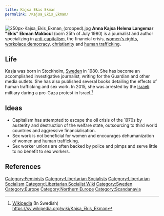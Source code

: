 ```yaml
---
title: Kajsa Ekis Ekman
permalink: /Kajsa_Ekis_Ekman/
---
```


![](250px-Kajsa_Ekis_Ekman_(cropped).jpg "250px-Kajsa_Ekis_Ekman_(cropped).jpg")
**Anna Kajsa** **Helena Langemar "Ekis" Ekman Makboul** (born 25th of
July 1980) is a journalist and author specializing in
[anti-capitalism](Capitalism#Anti-Capitalism "wikilink"), the financial
crisis, [women's rights](Feminism "wikilink"), [workplace
democracy](Workers'_Self-Management "wikilink"),
[christianity](christianity "wikilink") and [human
trafficking](Slavery "wikilink").

## Life

Kasja was born in Stockholm, [Sweden](Sweden "wikilink") in 1980. She
has become an accomplished investigative journalist, writing for the
Guardian and other media outlets. She has also published several books
detailing the effects of human trafficking and sex work. In 2015, she
was arrested by the [Israeli](Israel "wikilink") miltiary during a
pro-Gaza protest in Israel.[^1]

## Ideas

- Capitalism has attempted to escape the oil crisis of the 1970s by
  austerity and destruction of the welfare state, outsourcing to third
  world countries and aggressive financialisation.
- Sex work is not beneficial for women and encourages dehumanization of
  women and human trafficking.
- Sex worker unions are often backed by police and pimps and serve
  little to no benefit to sex workers.

## References

<references />

[Category:Feminists](Category:Feminists "wikilink")
[Category:Libertarian
Socialists](Category:Libertarian_Socialists "wikilink")
[Category:Libertarian
Socialism](Category:Libertarian_Socialism "wikilink")
[Category:Libertarian Socialist
Wiki](Category:Libertarian_Socialist_Wiki "wikilink")
[Category:Sweden](Category:Sweden "wikilink")
[Category:Europe](Category:Europe "wikilink") [Category:Northern
Europe](Category:Northern_Europe "wikilink")
[Category:Scandanavia](Category:Scandanavia "wikilink")

[^1]: [Wikipedia](Wikipedia "wikilink") (In Swedish)
    <https://sv.wikipedia.org/wiki/Kajsa_Ekis_Ekman>